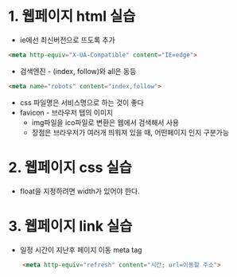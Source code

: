 # 1. 웹페이지 html 실습
* ie에선 최신버전으로 뜨도록 추가
```html
<meta http-equiv="X-UA-Compatible" content="IE=edge">
```
* 검색엔진 - (index, follow)와 all은 동등
```html
<meta name="robots" content="index,follow">
```
* css 파일명은 서비스명으로 하는 것이 좋다
* favicon - 브라우저 탭의 이미지
  * img파일을 ico파일로 변환은 웹에서 검색해서 사용
  * 장점은 브라우저가 여러개 띄워져 있을 때, 어떤페이지 인지 구분가능

# 2. 웹페이지 css 실습
* float을 지정하려면 width가 있어야 한다.

# 3. 웹페이지 link 실습
* 일정 시간이 지난후 페이지 이동 meta tag
```html
	<meta http-equiv="refresh" content="시간; url=이동할 주소">
```
